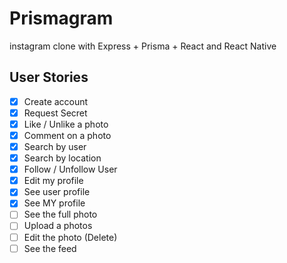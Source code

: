 # Prismagram

instagram clone with Express + Prisma + React and React Native

## User Stories

- [x] Create account
- [x] Request Secret
- [x] Like / Unlike a photo
- [x] Comment on a photo
- [x] Search by user
- [x] Search by location
- [x] Follow / Unfollow User
- [x] Edit my profile
- [x] See user profile
- [x] See MY profile
- [ ] See the full photo
- [ ] Upload a photos
- [ ] Edit the photo (Delete)
- [ ] See the feed